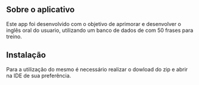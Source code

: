 ## Sobre o aplicativo

Este app foi desenvolvido com o objetivo de aprimorar e desenvolver o inglês oral do usuario, utilizando um banco de dados de com 50 frases para treino.

## Instalação

Para a utilização do mesmo é necessário realizar o dowload do zip e abrir na IDE de sua preferência.
